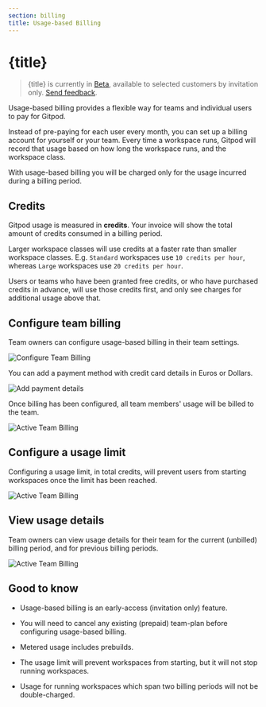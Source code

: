 ```yaml
---
section: billing
title: Usage-based Billing
---
```


<script context="module">
  export const prerender = true;
</script>

# {title}

> {title} is currently in [Beta](/docs/references/gitpod-releases), available to selected customers by invitation only. [Send feedback](https://github.com/gitpod-io/gitpod/issues/12636).

Usage-based billing provides a flexible way for teams and individual users to pay for Gitpod.

Instead of pre-paying for each user every month, you can set up a billing account for yourself or your team. Every time a workspace runs, Gitpod will record that usage based on how long the workspace runs, and the workspace class.

With usage-based billing you will be charged only for the usage incurred during a billing period.

## Credits

Gitpod usage is measured in **credits**. Your invoice will show the total amount of credits consumed in a billing period.

Larger workspace classes will use credits at a faster rate than smaller workspace classes. E.g. `Standard` workspaces use `10 credits per hour`, whereas `Large` workspaces use `20 credits per hour`.

Users or teams who have been granted free credits, or who have purchased credits in advance, will use those credits first, and only see charges for additional usage above that.

## Configure team billing

Team owners can configure usage-based billing in their team settings.

![Configure Team Billing](../../../static/images/docs/billing/configure-team-billing.png)

You can add a payment method with credit card details in Euros or Dollars.

![Add payment details](../../../static/images/docs/billing/add-payment-details.png)

Once billing has been configured, all team members' usage will be billed to the team.

![Active Team Billing](../../../static/images/docs/billing/active-team-billing.png)

## Configure a usage limit

Configuring a usage limit, in total credits, will prevent users from starting workspaces once the limit has been reached.

![Active Team Billing](../../../static/images/docs/billing/update-usage-limit.png)

## View usage details

Team owners can view usage details for their team for the current (unbilled) billing period, and for previous billing periods.

![Active Team Billing](../../../static/images/docs/billing/view-team-usage-details.png)

## Good to know

- Usage-based billing is an early-access (invitation only) feature.

- You will need to cancel any existing (prepaid) team-plan before configuring usage-based billing.

- Metered usage includes prebuilds.

- The usage limit will prevent workspaces from starting, but it will not stop running workspaces.

- Usage for running workspaces which span two billing periods will not be double-charged.
